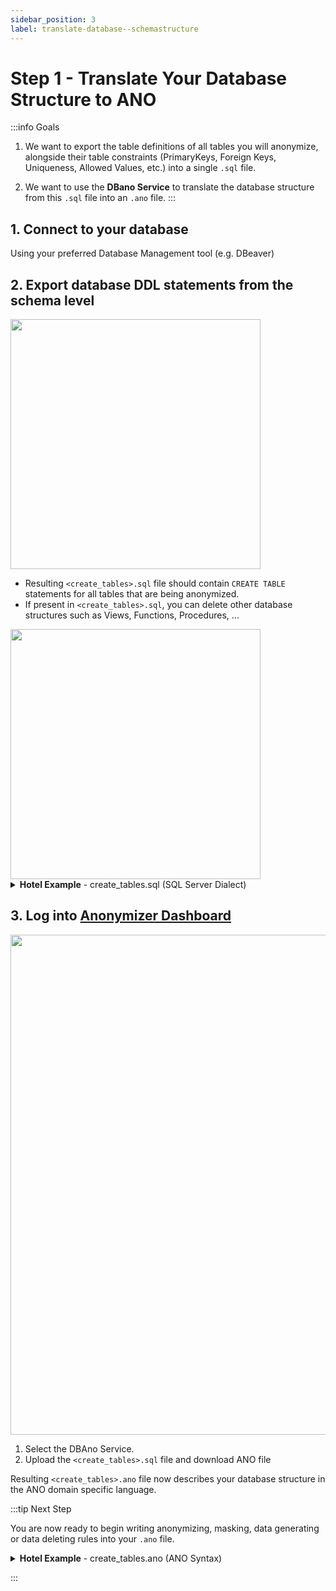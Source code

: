 ```yaml
---
sidebar_position: 3
label: translate-database--schemastructure
---
```


# Step 1 - Translate Your Database Structure to ANO
<!-- markdownlint-disable MD033 - makes html allowed -->

:::info Goals

1. We want to export the table definitions of all tables you will anonymize, alongside their table constraints (PrimaryKeys, Foreign Keys, Uniqueness, Allowed Values, etc.) into a single `.sql` file.

2. We want to use the **DBano Service** to translate the database structure from this `.sql` file into an `.ano` file.
:::

## 1. Connect to your database

Using your preferred Database Management tool (e.g. DBeaver)

## 2. Export database DDL statements from the schema level

<img src="/img/docs/generate_sql.png" width="400" />

- Resulting `<create_tables>.sql` file should contain `CREATE TABLE` statements for all tables that are being anonymized.
- If present in `<create_tables>.sql`, you can delete other database structures such as Views, Functions, Procedures, ...

<img src="/img/docs/generated_sql_sample.png" width="400" />

<details><summary><b>Hotel Example</b> - create_tables.sql (SQL Server Dialect)</summary>
<p>

```sql
create schema ano_hotel;

-- CREATE TABLE statements including basic column definitions

CREATE TABLE ano_hotel.Booking (
fromDate date,
toDate date,
  bookingCreated datetime,
  earliestCheckinTime time,
  customer_customerNo integer NOT NULL,
  id int IDENTITY(1,1) NOT NULL,
  hotel_id integer NOT NULL,
  roomCategory_id integer NOT NULL,
  LOCK_FLAG integer,
CONSTRAINT pk_booking_id PRIMARY KEY (id)
);


CREATE TABLE ano_hotel.Customer (
  creditCard varchar(16),
  customerNo integer NOT NULL,
  email varchar(40),
  name varchar(40),
  password varchar(40),
  phone varchar(20),
  LOCK_FLAG integer,
  PRIMARY KEY (customerNo)
);

CREATE TABLE ano_hotel.Hotel (
  id integer NOT NULL,
  location varchar(30),
  logo varchar(40),
  name varchar(40),
  chain_id integer NOT NULL,
  LOCK_FLAG integer,
  PRIMARY KEY (id)
);

CREATE TABLE ano_hotel.HotelChain (
  name varchar(40) NOT NULL,
  id integer NOT NULL,
  LOCK_FLAG integer,
  PRIMARY KEY (id)
);

CREATE TABLE ano_hotel.HotelRoomCategory (
  actualPrice decimal(10,2),
  fromDate date NOT NULL,
  toDate date,
  hotel_id integer NOT NULL,
  roomCategory_id integer NOT NULL,
  LOCK_FLAG integer,
  CONSTRAINT HotelRoomCategory_PK PRIMARY KEY (hotel_id,roomCategory_id,fromDate)
);

CREATE TABLE ano_hotel.Address (
  homeAddress varchar(40),
  postalCode integer,
  id integer NOT NULL,
  customer_customerNo integer NOT NULL,
  LOCK_FLAG integer,
  PRIMARY KEY (id)
);

CREATE TABLE ano_hotel.Room (
  roomNo integer,
  floor integer,
  balcony smallint,
  heading integer CHECK (heading IN (1,2,3,4)),
  id integer NOT NULL,
  category_id integer NOT NULL,
  hotel_id integer NOT NULL,
  LOCK_FLAG integer,
  PRIMARY KEY (id)
);

CREATE TABLE ano_hotel.RoomCategory (
  bedType integer CHECK (bedType IN (1,2,3,4,5)),
  guests integer,
  id integer NOT NULL,
  initialPrice decimal(10,2),
  maxDiscount integer,
  roomQuality integer CHECK (roomQuality IN (1,2,3)),
  LOCK_FLAG integer,
  PRIMARY KEY (id)
);


ALTER TABLE ano_hotel.Booking ADD CONSTRAINT Booking_customer_customerNoF FOREIGN KEY (customer_customerNo) REFERENCES ano_hotel.Customer (customerNo);
ALTER TABLE ano_hotel.Booking ADD CONSTRAINT Booking_hotel_idF FOREIGN KEY (hotel_id) REFERENCES ano_hotel.Hotel (id);
ALTER TABLE ano_hotel.Booking ADD CONSTRAINT Booking_roomCategory_idF FOREIGN KEY (roomCategory_id) REFERENCES ano_hotel.RoomCategory (id);

-- Hotel
ALTER TABLE ano_hotel.Hotel ADD CONSTRAINT Hotel_chain_idF FOREIGN KEY (chain_id) REFERENCES ano_hotel.HotelChain (id);

-- HotelChain

-- HotelRoomCategory
ALTER TABLE ano_hotel.HotelRoomCategory ADD CONSTRAINT HotelRoomCategory_hotel_idF FOREIGN KEY (hotel_id) REFERENCES ano_hotel.Hotel (id);
ALTER TABLE ano_hotel.HotelRoomCategory ADD CONSTRAINT HotelRoomCatego_roomCategory_F FOREIGN KEY (roomCategory_id) REFERENCES ano_hotel.RoomCategory (id);

-- Address
ALTER TABLE ano_hotel.Address ADD CONSTRAINT Address_customer_customerNoF FOREIGN KEY (customer_customerNo) REFERENCES ano_hotel.Customer (customerNo);

-- Room
ALTER TABLE ano_hotel.Room ADD CONSTRAINT Room_category_idF FOREIGN KEY (category_id) REFERENCES ano_hotel.RoomCategory (id);
ALTER TABLE ano_hotel.Room ADD CONSTRAINT Room_hotel_idF FOREIGN KEY (hotel_id) REFERENCES ano_hotel.Hotel (id);
```

</p>
</details>

## 3. Log into [Anonymizer Dashboard](https://dev.esito.no/auth/dashboard/home)

<img src="/img/docs/ano_dashboard.png" width="800" />

1. Select the DBAno Service.
2. Upload the `<create_tables>.sql` file and download ANO file

Resulting `<create_tables>.ano` file now describes your database structure in the ANO domain specific language.

:::tip Next Step

You are now ready to begin writing anonymizing, masking, data generating or data deleting rules into your `.ano` file.

<details><summary><b>Hotel Example</b> - create_tables.ano (ANO Syntax)</summary>
<p>

```ano
table Address
	column text homeAddress size 40
	column integer postalCode
	column integer id
	column integer LOCK_FLAG
	column integer customer_customerNo
	primary-key id
table Booking
	column date fromDate
	column date toDate
	column datetime bookingCreated
	column time earliestCheckinTime
	column integer id
	column integer LOCK_FLAG
	column integer customer_customerNo
	column integer hotel_id
	column integer roomCategory_id
	primary-key id
table Customer
	column text creditCard size 16
	column integer customerNo
	column text email size 40
	column text name size 40
	column text password size 40
	column text phone size 20
	column integer LOCK_FLAG
	primary-key customerNo
table Hotel
	column integer id
	column text location size 30
	column text logo size 40
	column text name size 40
	column integer LOCK_FLAG
	column integer chain_id
	primary-key id
table HotelChain
	column text name size 40
	column integer id
	column integer LOCK_FLAG
	primary-key id
table HotelRoomCategory
	column decimal actualPrice size 10  scale 2
	column date fromDate
	column date toDate
	column integer LOCK_FLAG
	column integer hotel_id
	column integer roomCategory_id
	primary-key hotel_id, roomCategory_id, fromDate
table Room
	column integer roomNo
	column integer floor
	column integer balcony
	column integer heading
	column integer id
	column integer LOCK_FLAG
	column integer category_id
	column integer hotel_id
	primary-key id
table RoomCategory
	column integer bedType
	column integer guests
	column integer id
	column decimal initialPrice size 10  scale 2
	column integer maxDiscount
	column integer roomQuality
	column integer LOCK_FLAG
	primary-key id

foreign-key
	Hotel id
	HotelRoomCategory hotel_id
foreign-key
	RoomCategory id
	HotelRoomCategory roomCategory_id
foreign-key
	Customer customerNo
	Address customer_customerNo
foreign-key
	Customer customerNo
	Booking customer_customerNo
foreign-key
	Hotel id
	Booking hotel_id
foreign-key
	RoomCategory id
	Booking roomCategory_id
foreign-key
	HotelChain id
	Hotel chain_id
foreign-key
	RoomCategory id
	Room category_id
foreign-key
	Hotel id
	Room hotel_id

/*
Here you need to add your tasks and anonymizations. example..

task MyTaskName
{
    // Anonymize - Mask various fields
    update CUSTOMER Anonymize_CUSTOMER
		// Create random name from list of firstnames and lastnames
        mask FULLNAME CUSTOMER_FULLNAME
            format "%s %s"
            file src/main/resources/firstname.txt random-order
            file src/main/resources/lastname.txt random-order
		// Create random norwegian phone number
		mask PHONE CUSTOMER_PHONE
			format "+47 %d"
			random-integer 10001000 99909990
        // Create random creditcard with checksum that validates
        mask CREDITCARD CUSTOMER_CREDITCARD
            format "41428340%d"
            transform CreditCard    // Run the CreditCard transformation to set correct checksum digits
            random-integer 10001000 99919991
}
*/
```

</p>
</details>

:::
